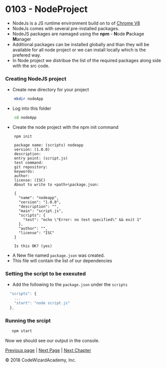 # 0103 - NodeProject

- NodeJs is a JS runtime environment build on to of [Chrome V8](https://github.com/v8/v8) 
- NodeJs comes with several pre-installed packages.
- NodeJS packages are namaged using the **npm** - **N**ode **P**ackage **M**anager
- Additional packages can be installed globally and than they will be available for all node project or we can install locally which is the prefered way. 
- In Node project we distribue the list of the required packages along side with the src code.

### Creating NodeJS project
- Create new directory for your project
```bash
    mkdir nodeApp
```
- Log into this folder
```bash
    cd nodeApp
```
- Create the node project with the npm init command
```
    npm init

    package name: (scripts) nodeapp
    version: (1.0.0)
    description:
    entry point: (script.js)
    test command:
    git repository:
    keywords:
    author:
    license: (ISC)
    About to write to <path>\package.json:

    {
      "name": "nodeapp",
      "version": "1.0.0",
      "description": "",
      "main": "script.js",
      "scripts": {
        "test": "echo \"Error: no test specified\" && exit 1"
      },
      "author": "",
      "license": "ISC"
    }

    Is this OK? (yes)
```

- A New file named `package.json` was created.
- This file will contain the list of our dependencies

### Setting the script to be exexuted
- Add the following to the `package.json` under the `scripts`
```js
  "scripts": {
    ... 
    "start": "node script.js"
  },
```
### Running the srcipt
```js
   npm start
```

Now we should see our output in the console.

[Previous page](/Chapters/01-Basics/0102-HelloWorld.md) | [Next Page](/Chapters/01-Basics/0104-AddingPackages.md) | [Next Chapter](/Chapters/02-NodeFundamentals)

&copy; 2018 CodeWizardAcademy, Inc.

